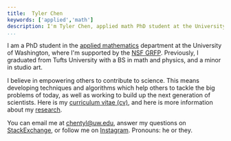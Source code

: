 ```yaml
---
title:  Tyler Chen
keywords: ['applied','math']
description: I'm Tyler Chen, applied math PhD student at the University of Washington. Find out more about my research, and teaching, and then get in contact with me.
...
```

    
I am a PhD student in the [applied mathematics](https://amath.washington.edu) department at the University of Washington, where I'm supported by the [NSF GRFP](https://www.nsfgrfp.org/). 
Previously, I graduated from Tufts University with a BS in math and physics, and a minor in studio art.
    

I believe in empowering others to contribute to science. 
This means developing techniques and algorithms which help others to tackle the big problems of today, as well as working to build up the next generation of scientists.
Here is my [curriculum vitae (cv)](./cv.pdf), and here is more information about my [research](./research).
    

You can email me at [chentyl@uw.edu](mailto:chentyl@uw.edu), answer my questions on [StackExchange](https://math.stackexchange.com/users/352534/tch), or follow me on [Instagram](https://instagram.com/chen.tyler).
Pronouns: he or they.
